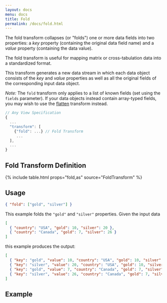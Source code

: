 ```yaml
---
layout: docs
menu: docs
title: Fold
permalink: /docs/fold.html
---
```


The fold transform collapses (or "folds") one or more data fields into two properties: a _key_ property (containing the original data field name) and a _value_ property (containing the data value).

The fold transform is useful for mapping matrix or cross-tabulation data into a standardized format.

This transform generates a new data stream in which each data object consists of the _key_ and _value_ properties as well as all the original fields of the corresponding input data object.

_Note:_ The `fold` transform only applies to a list of known fields (set using the `fields` parameter). If your data objects instead contain array-typed fields, you may wish to use the [flatten](flatten.html) transform instead.

```js
// Any View Specification
{
  ...
  "transform": [
    {"fold": ...} // Fold Transform
     ...
  ],
  ...
}
```

## Fold Transform Definition

{% include table.html props="fold,as" source="FoldTransform" %}

## Usage

```json
{ "fold": ["gold", "silver"] }
```

This example folds the `"gold"` and `"silver"` properties. Given the input data

```json
[
  { "country": "USA", "gold": 10, "silver": 20 },
  { "country": "Canada", "gold": 7, "silver": 26 }
]
```

this example produces the output:

```json
[
  { "key": "gold", "value": 10, "country": "USA", "gold": 10, "silver": 20 },
  { "key": "silver", "value": 20, "country": "USA", "gold": 10, "silver": 20 },
  { "key": "gold", "value": 7, "country": "Canada", "gold": 7, "silver": 26 },
  { "key": "silver", "value": 26, "country": "Canada", "gold": 7, "silver": 26 }
]
```

## Example

<div class="vl-example" data-name="bar_column_fold"></div>
